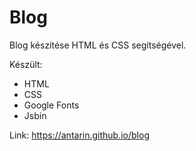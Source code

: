 # Blog

Blog készítése HTML és CSS segítségével.

Készült:
- HTML
- CSS
- Google Fonts
- Jsbin

Link: https://antarin.github.io/blog
